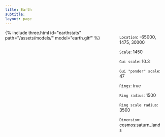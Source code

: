 ```yaml
---
title: Earth
subtitle: 
layout: page
---
```



<div class="columns" markdown="1">
  <div class="column"> 
    {% include three.html id="earthstats" path="/assets/models/" model="earth.gltf" %}
</div>
<div class="column">
  <div class="card">
  <div class="card-content">
  <div class="content" markdown="1">
    
  ```Location```: -65000, 1475, 30000  
    
  ```Scale```: 1450  
    
   ```Gui scale```: 10.3  
    
  ```Gui "ponder" scale```: 47  
    
  ```Rings```: true  
    
  ```Ring radius```: 1500  
    
   ```Ring scale radius```: 3500  
   
   ```Dimension```: cosmos:saturn_lands 
   </div>
   </div>
   </div>
    
</div>

</div>
